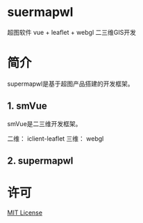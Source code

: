 # suermapwl
超图软件   vue + leaflet + webgl 二三维GIS开发

# 简介
supermapwl是基于超图产品搭建的开发框架。

## 1. smVue

smVue是二三维开发框架。

二维： iclient-leaflet
三维： webgl



## 2. supermapwl

# 许可
[MIT License](https://github.com/mldlbs/supermapwl/blob/master/LICENSE)


